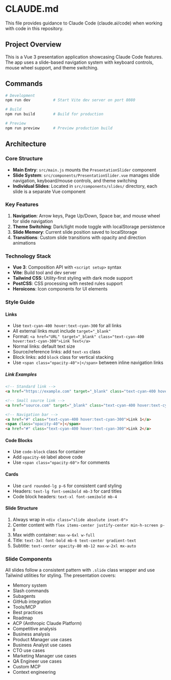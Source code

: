 # CLAUDE.md

This file provides guidance to Claude Code (claude.ai/code) when working with code in this repository.

## Project Overview

This is a Vue 3 presentation application showcasing Claude Code features. The app uses a slide-based navigation system with keyboard controls, mouse wheel support, and theme switching.

## Commands

```bash
# Development
npm run dev          # Start Vite dev server on port 8080

# Build
npm run build        # Build for production

# Preview
npm run preview      # Preview production build
```

## Architecture

### Core Structure

- **Main Entry**: `src/main.js` mounts the `PresentationSlider` component
- **Slide System**: `src/components/PresentationSlider.vue` manages slide navigation, keyboard/mouse controls, and theme switching
- **Individual Slides**: Located in `src/components/slides/` directory, each slide is a separate Vue component

### Key Features

1. **Navigation**: Arrow keys, Page Up/Down, Space bar, and mouse wheel for slide navigation
2. **Theme Switching**: Dark/light mode toggle with localStorage persistence
3. **Slide Memory**: Current slide position saved to localStorage
4. **Transitions**: Custom slide transitions with opacity and direction animations

### Technology Stack

- **Vue 3**: Composition API with `<script setup>` syntax
- **Vite**: Build tool and dev server
- **Tailwind CSS**: Utility-first styling with dark mode support
- **PostCSS**: CSS processing with nested rules support
- **Heroicons**: Icon components for UI elements

### Style Guide

#### Links
- Use `text-cyan-400 hover:text-cyan-300` for all links
- All external links must include `target="_blank"`
- Format: `<a href="URL" target="_blank" class="text-cyan-400 hover:text-cyan-300">Link Text</a>`
- Normal links: default text size
- Source/reference links: add `text-xs` class
- Block links: add `block` class for vertical stacking
- Use `<span class="opacity-40">|</span>` between inline navigation links

##### Link Examples
```html
<!-- Standard link -->
<a href="https://example.com" target="_blank" class="text-cyan-400 hover:text-cyan-300">Example</a>

<!-- Small source link -->
<a href="source.com" target="_blank" class="text-cyan-400 hover:text-cyan-300 text-xs">→ Read more</a>

<!-- Navigation bar -->
<a href="#" class="text-cyan-400 hover:text-cyan-300">Link 1</a>
<span class="opacity-40">|</span>
<a href="#" class="text-cyan-400 hover:text-cyan-300">Link 2</a>
```

#### Code Blocks
- Use `code-block` class for container
- Add `opacity-60` label above code
- Use `<span class="opacity-60">` for comments

#### Cards
- Use `card rounded-lg p-6` for consistent card styling
- Headers: `text-lg font-semibold mb-3` for card titles
- Code block headers: `text-xl font-semibold mb-4`

#### Slide Structure
1. Always wrap in `<div class="slide absolute inset-0">`
2. Center content with `flex items-center justify-center min-h-screen p-8`
3. Max width container: `max-w-6xl w-full`
4. Title: `text-3xl font-bold mb-6 text-center gradient-text`
5. Subtitle: `text-center opacity-80 mb-12 max-w-2xl mx-auto`

### Slide Components

All slides follow a consistent pattern with `.slide` class wrapper and use Tailwind utilities for styling. The presentation covers:

- Memory system
- Slash commands
- Subagents
- GitHub integration
- Tools/MCP
- Best practices
- Roadmap
- ACP (Anthropic Claude Platform)
- Competitive analysis
- Business analysis
- Product Manager use cases
- Business Analyst use cases
- CTO use cases
- Marketing Manager use cases
- QA Engineer use cases
- Custom MCP
- Context engineering

